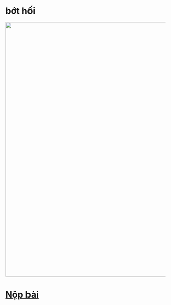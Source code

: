 
<!DOCTYPE html>
<html lang="en">
<head>
    <meta charset="UTF-8">
    <meta http-equiv="X-UA-Compatible" content="IE=edge">
    <meta name="viewport" content="width=device-width, initial-scale=1.0">
      <title>Document</title>
</head>
<body>
    <h1>bớt hối</h1>
  <div class="pic"><img src="https://www.cambridge.org/elt/blog/wp-content/uploads/2019/07/Sad-Face-Emoji.png" alt="" width="800px"></div> 
 <h1> <a href="https://www.messenger.com/t/100008650602341" class="link">Nộp bài</a></h1>
  </body>
</html>
